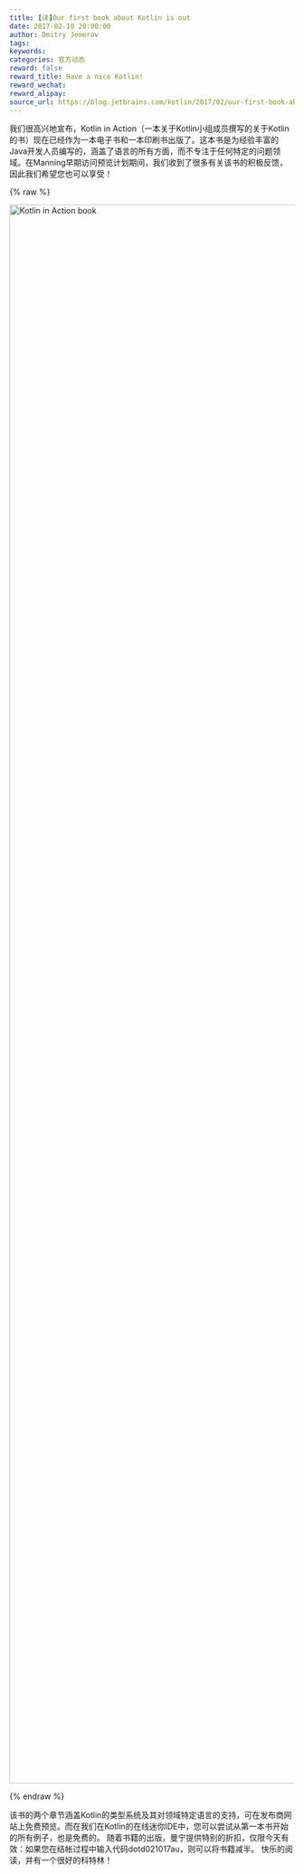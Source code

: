 ```yaml
---
title: [译]Our first book about Kotlin is out
date: 2017-02-10 20:00:00
author: Dmitry Jemerov
tags:
keywords:
categories: 官方动态
reward: false
reward_title: Have a nice Kotlin!
reward_wechat:
reward_alipay:
source_url: https://blog.jetbrains.com/kotlin/2017/02/our-first-book-about-kotlin-is-out/
---
```


我们很高兴地宣布，Kotlin in Action（一本关于Kotlin小组成员撰写的关于Kotlin的书）现在已经作为一本电子书和一本印刷书出版了。这本书是为经验丰富的Java开发人员编写的，涵盖了语言的所有方面，而不专注于任何特定的问题领域。在Manning早期访问预览计划期间，我们收到了很多有关该书的积极反馈，因此我们希望您也可以享受！

{% raw %}
<p><img alt="Kotlin in Action book" class="alignnone size-full wp-image-4584" height="2792" src="https://d3nmt5vlzunoa1.cloudfront.net/kotlin/files/2017/02/20170209_112611.jpeg" width="2988"/></p>
{% endraw %}

该书的两个章节涵盖Kotlin的类型系统及其对领域特定语言的支持，可在发布商网站上免费预览。而在我们在Kotlin的在线迷你IDE中，您可以尝试从第一本书开始的所有例子，也是免费的。
随着书籍的出版，曼宁提供特别的折扣，仅限今天有效：如果您在结帐过程中输入代码dotd021017au，则可以将书籍减半。
快乐的阅读，并有一个很好的科特林！
